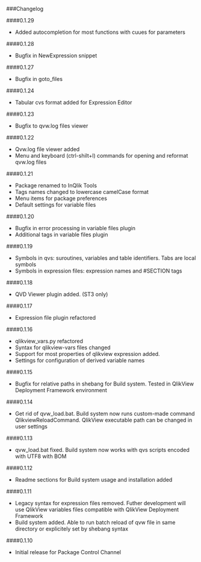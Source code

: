###Changelog

####0.1.29

- Added autocompletion for most functions with cuues for parameters

####0.1.28

- Bugfix in NewExpression snippet

####0.1.27

- Bugfix in goto_files

####0.1.24

- Tabular cvs format added for Expression Editor

####0.1.23

- Bugfix to qvw.log files viewer

####0.1.22

- Qvw.log file viewer added
- Menu and keyboard (ctrl-shilt+l) commands for opening and reformat qvw.log files

####0.1.21

- Package renamed to InQlik Tools
- Tags names changed to lowercase camelCase format
- Menu items for package preferences
- Default settings for variable files

####0.1.20

- Bugfix in error processing in variable files plugin
- Additional tags in variable files plugin

####0.1.19

- Symbols in qvs: suroutines, variables and table identifiers. Tabs are local symbols
- Symbols in expression files: expression names and \#SECTION tags

####0.1.18

- QVD Viewer plugin added. (ST3 only)

####0.1.17

- Expression file plugin refactored

####0.1.16

- qlikview_vars.py refactored
- Syntax for qlikview-vars files changed
- Support for most properties of qlikview expression added.
- Settings for configuration of derived variable names 

####0.1.15

- Bugfix for relative paths in shebang for Build system. Tested in QlikView Deployment Framework environment

####0.1.14

- Get rid of qvw_load.bat. Build system now runs custom-made command QlikviewReloadCommand. QlikView executable path can be changed in user settings

####0.1.13

- qvw_load.bat fixed. Build system now works with qvs scripts encoded with UTF8 with BOM

####0.1.12

- Readme sections for  Build system usage and installation added

####0.1.11

- Legacy syntax for expression files removed. Futher development will use QlikView variables files compatible with QlikView Deployment Framework
- Build system added. Able to run batch reload of qvw file in same directory or explicitely set by shebang syntax


####0.1.10

- Initial release for Package Control Channel